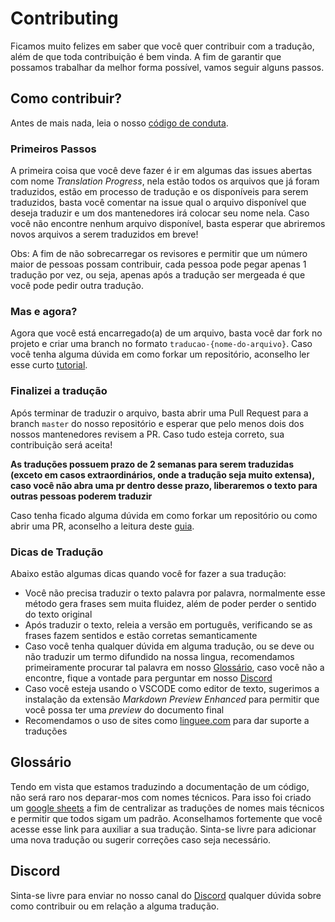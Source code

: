 # Contributing

Ficamos muito felizes em saber que você quer contribuir com a tradução, além de que toda contribuição é bem vinda. A fim de garantir que possamos trabalhar da melhor forma possível, vamos seguir alguns passos.

## Como contribuir?

Antes de mais nada, leia o nosso [código de conduta](https://github.com/gatsbyjs/gatsby-pt-BR/blob/master/docs/contributing/code-of-conduct.md).

### Primeiros Passos

A primeira coisa que você deve fazer é ir em algumas das issues abertas com nome _Translation Progress_, nela estão todos os arquivos que já foram traduzidos, estão em processo de tradução e os disponíveis para serem traduzidos, basta você comentar na issue qual o arquivo disponível que deseja traduzir e um dos mantenedores irá colocar seu nome nela. Caso você não encontre nenhum arquivo disponível, basta esperar que abriremos novos arquivos a serem traduzidos em breve!

Obs: A fim de não sobrecarregar os revisores e permitir que um número maior de pessoas possam contribuir, cada pessoa pode pegar apenas 1 tradução por vez, ou seja, apenas após a tradução ser mergeada é que você pode pedir outra tradução.  

### Mas e agora?

Agora que você está encarregado(a) de um arquivo, basta você dar fork no projeto e criar uma branch no formato `traducao-{nome-do-arquivo}`. Caso você tenha alguma dúvida em como forkar um repositório, aconselho ler esse curto [tutorial](https://github.com/UNIVALI-LITE/Portugol-Studio/wiki/Fazendo-um-Fork-do-reposit%C3%B3rio).

### Finalizei a tradução

Após terminar de traduzir o arquivo, basta abrir uma Pull Request para a branch `master` do nosso repositório e esperar que pelo menos dois dos nossos mantenedores revisem a PR. Caso tudo esteja correto, sua contribuição será aceita!

**As traduções possuem prazo de 2 semanas para serem traduzidas (exceto em casos extraordinários, onde a tradução seja muito extensa), caso você não abra uma pr dentro desse prazo, liberaremos o texto para outras pessoas poderem traduzir**

Caso tenha ficado alguma dúvida em como forkar um repositório ou como abrir uma PR, aconselho a leitura deste [guia](https://blog.da2k.com.br/2015/02/04/git-e-github-do-clone-ao-pull-request/).

###  Dicas de Tradução

Abaixo estão algumas dicas quando você for fazer a sua tradução:

- Você não precisa traduzir o texto palavra por palavra, normalmente esse método gera frases sem muita fluidez, além de poder perder o sentido do texto original
- Após traduzir o texto, releia a versão em português, verificando se as frases fazem sentidos e estão corretas semanticamente
- Caso você tenha qualquer dúvida em alguma tradução, ou se deve ou não traduzir um termo difundido na nossa lingua, recomendamos primeiramente procurar tal palavra em nosso [Glossário](#glossário), caso você não a encontre, fique a vontade para perguntar em nosso [Discord](#discord)
- Caso você esteja usando o VSCODE como editor de texto, sugerimos a instalação da extensão _Markdown Preview Enhanced_ para permitir que você possa ter uma _preview_ do documento final
- Recomendamos o uso de sites como [linguee.com](https://www.linguee.com.br/) para dar suporte a traduções

## Glossário

Tendo em vista que estamos traduzindo a documentação de um código, não será raro nos deparar-mos com nomes técnicos. Para isso foi criado um [google sheets](https://docs.google.com/spreadsheets/d/1TLztI-jrPslCt0fgk4B9tGnhhS_7JQZJfMql1ePsIZo/edit?usp=sharing) a fim de centralizar as traduções de nomes mais técnicos e permitir que todos sigam um padrão. Aconselhamos fortemente que você acesse esse link para auxiliar a sua tradução. Sinta-se livre para adicionar uma nova tradução ou sugerir correções caso seja necessário. 

## Discord

Sinta-se livre para enviar no nosso canal do [Discord](https://discordapp.com/invite/xJWpW9U) qualquer dúvida sobre como contribuir ou em relação a alguma tradução.  